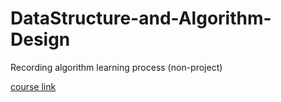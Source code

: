 # DataStructure-and-Algorithm-Design
Recording algorithm learning process (non-project)

[course link](https://hiskio.com/courses/572/about)
